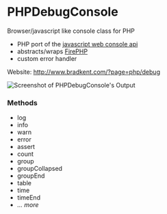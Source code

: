 PHPDebugConsole
===============

Browser/javascript like console class for PHP

* PHP port of the [javascript web console api](https://developer.mozilla.org/en-US/docs/Web/API/console)
* abstracts/wraps [FirePHP](http://www.firephp.org/)  
* custom error handler

Website: http://www.bradkent.com/?page=php/debug

![Screenshot of PHPDebugConsole's Output](http://www.bradkent.com/images/bradkent.com/php/screenshot.png)

### Methods

* log
* info
* warn
* error
* assert
* count
* group
* groupCollapsed
* groupEnd
* table
* time
* timeEnd
* *... more*
